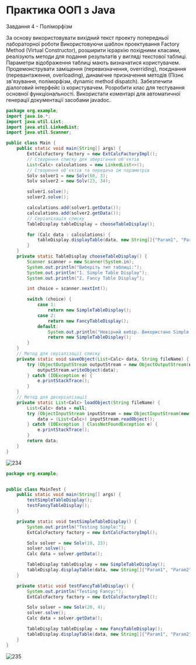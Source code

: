 # Практика ООП з Java
Завдання 4 - Поліморфізм

За основу використовувати вихідний текст проекту попередньої лабораторної роботи Використовуючи шаблон проектування Factory Method (Virtual Constructor), розширити ієрархію похідними класами, реалізують методи для подання результатів у вигляді текстової таблиці. Параметри відображення таблиці мають визначатися користувачем. Продемонструвати заміщення (перевизначення, overriding), поєднання (перевантаження, overloading), динамічне призначення методів (Пізнє зв'язування, поліморфізм, dynamic method dispatch). Забезпечити діалоговий інтерфейс із користувачем. Розробити клас для тестування основної функціональності. Використати коментарі для автоматичної генерації документації засобами javadoc.


```java
package org.example;
import java.io.*;
import java.util.List;
import java.util.LinkedList;
import java.util.Scanner;

public class Main {
    public static void main(String[] args) {
        ExtCalcFactory factory = new ExtCalcFactoryImpl();
        // Створення списку для зберігання об'єктів
        List<Calc> calculations = new LinkedList<>();
        // Створення об'єктів та передача їм параметрів
        Solv solver1 = new Solv(60, 3);
        Solv solver2 = new Solv(23, 34);

        solver1.solve();
        solver2.solve();

        calculations.add(solver1.getData());
        calculations.add(solver2.getData());
        // Серіалізація списку
        TableDisplay tableDisplay = chooseTableDisplay();

        for (Calc data : calculations) {
            tableDisplay.displayTable(data, new String[]{"Param1", "Param2", "Result"});
        }
    }
    private static TableDisplay chooseTableDisplay() {
        Scanner scanner = new Scanner(System.in);
        System.out.println("Виберіть тип таблиці:");
        System.out.println("1. Simple Table Display");
        System.out.println("2. Fancy Table Display");

        int choice = scanner.nextInt();

        switch (choice) {
            case 1:
                return new SimpleTableDisplay();
            case 2:
                return new FancyTableDisplay();
            default:
                System.out.println("Невірний вибір. Використано Simple Table Display за замовчуванням.");
                return new SimpleTableDisplay();
        }
    }
    // Метод для серіалізації списку
    private static void saveObject(List<Calc> data, String fileName) {
        try (ObjectOutputStream outputStream = new ObjectOutputStream(new FileOutputStream(fileName))) {
            outputStream.writeObject(data);
        } catch (IOException e) {
            e.printStackTrace();
        }
    }
    // Метод для десеріалізації
    private static List<Calc> loadObject(String fileName) {
        List<Calc> data = null;
        try (ObjectInputStream inputStream = new ObjectInputStream(new FileInputStream(fileName))) {
            data = (List<Calc>) inputStream.readObject();
        } catch (IOException | ClassNotFoundException e) {
            e.printStackTrace();
        }
        return data;
    }
}
```
![234](https://github.com/AndDemon/Grisenkoproject/assets/115999885/5718d8ad-0c52-48c2-b96e-cacba9810707)

```java
package org.example;


public class MainTest {
    public static void main(String[] args) {
        testSimpleTableDisplay();
        testFancyTableDisplay();
    }

    private static void testSimpleTableDisplay() {
        System.out.println("Testing Simple:");
        ExtCalcFactory factory = new ExtCalcFactoryImpl();

        Solv solver = new Solv(10, 23);
        solver.solve();
        Calc data = solver.getData();

        TableDisplay tableDisplay = new SimpleTableDisplay();
        tableDisplay.displayTable(data, new String[]{"Param1", "Param2", "Result"});
    }

    private static void testFancyTableDisplay() {
        System.out.println("Testing Fancy:");
        ExtCalcFactory factory = new ExtCalcFactoryImpl();

        Solv solver = new Solv(20, 4);
        solver.solve();
        Calc data = solver.getData();

        TableDisplay tableDisplay = new FancyTableDisplay();
        tableDisplay.displayTable(data, new String[]{"Param1", "Param2", "Result"});
    }
}

```
![235](https://github.com/AndDemon/Grisenkoproject/assets/115999885/6a23fac5-f1c0-4382-bba0-62d21dbe01e2)

